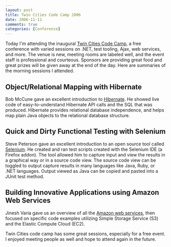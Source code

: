 ```yaml
---
layout: post
title: Twin Cities Code Camp 2006
date: 2006-11-11
comments: true
categories: [Conference]
---
```


Today I'm attending the inaugural [Twin Cities Code Camp](http://www.twincitiescodecamp.com/TCCC/Default.aspx), a free conference with varied sessions on .NET, test tooling, Ajax, web services, and more. The venue is new, meeting rooms are labeled well, and the event staff is professional and courteous. Sponsors are providing great food and great prizes will be given away at the end of the day. Here are summaries of the morning sessions I attended.

Object/Relational Mapping with Hibernate
---
Bob McCune gave an excellent introduction to [Hibernate](http://www.hibernate.org/). He showed live code of easy-to-understand Hibernate API calls and the SQL that was produced. Hibernate provides relational database independence, and helps map plain Java objects to the relational database structure.

Quick and Dirty Functional Testing with Selenium
----
Steve Peterson gave an excellent introduction to an open source tool called [Selenium](http://www.openqa.org/selenium-ide/). He created and ran test scripts created with the Selenium IDE (a Firefox addon). The tool allowed him to capture input and view the results in a graphical way or in a source code view. The source code view can be toggled to output capture results in many languages like Java, Ruby, or .NET languages. Output viewed as Java can be copied and pasted into a JUnit test method.

Building Innovative Applications using Amazon Web Services
---
Jinesh Varia gave us an overview of all the [Amazon web services](http://aws.amazon.com/), then focused on specific code examples utilizing Simple Storage Service (S3) and the Elastic Compute Cloud (EC2).

Twin Cities code camp has some great sessions, especially for a free event. I enjoyed meeting people as well and hope to attend again in the future.
